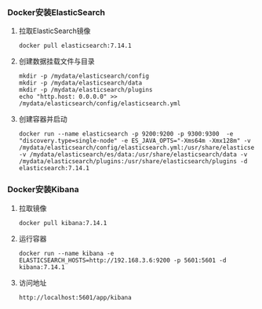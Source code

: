 ### Docker安装ElasticSearch

1. 拉取ElasticSearch镜像

   ```
   docker pull elasticsearch:7.14.1
   ```

   

2. 创建数据挂载文件与目录

   ```
   mkdir -p /mydata/elasticsearch/config
   mkdir -p /mydata/elasticsearch/data
   mkdir -p /mydata/elasticsearch/plugins
   echo "http.host: 0.0.0.0" >> /mydata/elasticsearch/config/elasticsearch.yml
   ```

   

3. 创建容器并启动

   ```
   docker run --name elasticsearch -p 9200:9200 -p 9300:9300  -e "discovery.type=single-node" -e ES_JAVA_OPTS="-Xms64m -Xmx128m" -v /mydata/elasticsearch/config/elasticsearch.yml:/usr/share/elasticsearch/config/elasticsearch.yml -v /mydata/elasticsearch/es/data:/usr/share/elasticsearch/data -v /mydata/elasticsearch/plugins:/usr/share/elasticsearch/plugins -d elasticsearch:7.14.1
   ```

   

### Docker安装Kibana

1. 拉取镜像

   ```
   docker pull kibana:7.14.1
   ```

   

2. 运行容器

   ```
   docker run --name kibana -e ELASTICSEARCH_HOSTS=http://192.168.3.6:9200 -p 5601:5601 -d kibana:7.14.1
   ```

3. 访问地址

   ```
   http://localhost:5601/app/kibana
   ```

   